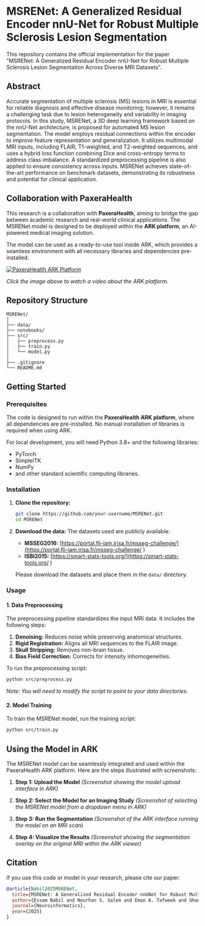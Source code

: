 # MSRENet: A Generalized Residual Encoder nnU-Net for Robust Multiple Sclerosis Lesion Segmentation

This repository contains the official implementation for the paper "MSRENet: A Generalized Residual Encoder nnU-Net for Robust Multiple Sclerosis Lesion Segmentation Across Diverse MRI Datasets".

## Abstract

Accurate segmentation of multiple sclerosis (MS) lesions in MRI is essential for reliable diagnosis and effective disease monitoring; however, it remains a challenging task due to lesion heterogeneity and variability in imaging protocols. In this study, MSRENet, a 3D deep learning framework based on the nnU-Net architecture, is proposed for automated MS lesion segmentation. The model employs residual connections within the encoder to improve feature representation and generalization. It utilizes multimodal MRI inputs, including FLAIR, T1-weighted, and T2-weighted sequences, and uses a hybrid loss function combining Dice and cross-entropy terms to address class imbalance. A standardized preprocessing pipeline is also applied to ensure consistency across inputs. MSRENet achieves state-of-the-art performance on benchmark datasets, demonstrating its robustness and potential for clinical application.

## Collaboration with PaxeraHealth

This research is a collaboration with **PaxeraHealth**, aiming to bridge the gap between academic research and real-world clinical applications. The MSRENet model is designed to be deployed within the **ARK platform**, an AI-powered medical imaging solution.

The model can be used as a ready-to-use tool inside ARK, which provides a seamless environment with all necessary libraries and dependencies pre-installed.

[![PaxeraHealth ARK Platform](https://i.ytimg.com/vi/EvmUMBrUVJE/maxresdefault.jpg )](https://www.youtube.com/watch?v=EvmUMBrUVJE "PaxeraHealth ARK Platform" )

*Click the image above to watch a video about the ARK platform.*

## Repository Structure

```
MSRENet/
│
├── data/
├── notebooks/
├── src/
│   ├── preprocess.py
│   ├── train.py
│   └── model.py
│
├── .gitignore
└── README.md
```

## Getting Started

### Prerequisites

The code is designed to run within the **PaxeraHealth ARK platform**, where all dependencies are pre-installed. No manual installation of libraries is required when using ARK.

For local development, you will need Python 3.8+ and the following libraries:
- PyTorch
- SimpleITK
- NumPy
- and other standard scientific computing libraries.

### Installation

1.  **Clone the repository:**
    ```bash
    git clone https://github.com/your-username/MSRENet.git
    cd MSRENet
    ```

2.  **Download the data:**
    The datasets used are publicly available:
    -   **MSSEG2016:** [https://portal.fli-iam.irisa.fr/msseg-challenge/](https://portal.fli-iam.irisa.fr/msseg-challenge/ )
    -   **ISBI2015:** [https://smart-stats-tools.org/](https://smart-stats-tools.org/ )

    Please download the datasets and place them in the `data/` directory.

### Usage

#### 1. Data Preprocessing

The preprocessing pipeline standardizes the input MRI data. It includes the following steps:
1.  **Denoising:** Reduces noise while preserving anatomical structures.
2.  **Rigid Registration:** Aligns all MRI sequences to the FLAIR image.
3.  **Skull Stripping:** Removes non-brain tissue.
4.  **Bias Field Correction:** Corrects for intensity inhomogeneities.

To run the preprocessing script:
```bash
python src/preprocess.py
```
*Note: You will need to modify the script to point to your data directories.*

#### 2. Model Training

To train the MSRENet model, run the training script:
```bash
python src/train.py
```

## Using the Model in ARK

The MSRENet model can be seamlessly integrated and used within the PaxeraHealth ARK platform. Here are the steps illustrated with screenshots:

1.  **Step 1: Upload the Model**
    *(Screenshot showing the model upload interface in ARK)*

2.  **Step 2: Select the Model for an Imaging Study**
    *(Screenshot of selecting the MSRENet model from a dropdown menu in ARK)*

3.  **Step 3: Run the Segmentation**
    *(Screenshot of the ARK interface running the model on an MRI scan)*

4.  **Step 4: Visualize the Results**
    *(Screenshot showing the segmentation overlay on the original MRI within the ARK viewer)*

## Citation

If you use this code or model in your research, please cite our paper:

```bibtex
@article{Nabil2025MSRENet,
  title={MSRENet: A Generalized Residual Encoder nnUNet for Robust Multiple Sclerosis Lesion Segmentation Across Diverse MRI Datasets},
  author={Essam Nabil and Nourhan S. Salem and Eman A. Tafweek and Ghada M. El-Banby},
  journal={Neuroinformatics},
  year={2025}
}
```
